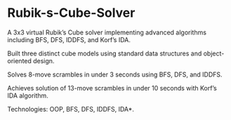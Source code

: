 # Rubik-s-Cube-Solver

A 3x3 virtual Rubik’s Cube solver implementing advanced algorithms including BFS, DFS, IDDFS, and Korf’s IDA.

Built three distinct cube models using standard data structures and object-oriented design.

Solves 8-move scrambles in under 3 seconds using BFS, DFS, and IDDFS.

Achieves solution of 13-move scrambles in under 10 seconds with Korf’s IDA algorithm.

Technologies: OOP, BFS, DFS, IDDFS, IDA*.

